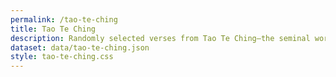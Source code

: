 ```yaml
---
permalink: /tao-te-ching
title: Tao Te Ching
description: Randomly selected verses from Tao Te Ching—the seminal work of early Chinese thought written by Lao Tzu.
dataset: data/tao-te-ching.json
style: tao-te-ching.css
---
```

